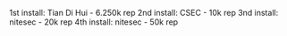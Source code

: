 1st install: Tian Di Hui - 6.250k rep
2nd install: CSEC - 10k rep
3nd install: nitesec - 20k rep
4th install: nitesec - 50k rep
